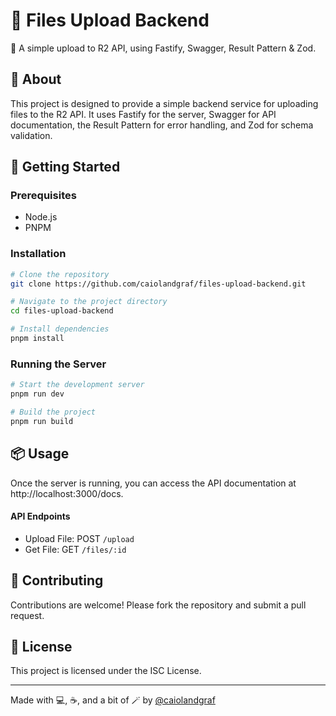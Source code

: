 # 📁 Files Upload Backend

🚀 A simple upload to R2 API, using Fastify, Swagger, Result Pattern & Zod.

## 📖 About
This project is designed to provide a simple backend service for uploading files to the R2 API. It uses Fastify for the server, Swagger for API documentation, the Result Pattern for error handling, and Zod for schema validation.

## 🚀 Getting Started
### Prerequisites
- Node.js
- PNPM

### Installation

```bash
# Clone the repository
git clone https://github.com/caiolandgraf/files-upload-backend.git

# Navigate to the project directory
cd files-upload-backend

# Install dependencies
pnpm install
```

### Running the Server

```bash
# Start the development server
pnpm run dev

# Build the project
pnpm run build
```

## 📦 Usage
Once the server is running, you can access the API documentation at http://localhost:3000/docs.

#### API Endpoints
- Upload File: POST `/upload`
- Get File: GET `/files/:id`

## 🤝 Contributing
Contributions are welcome! Please fork the repository and submit a pull request.

## 📜 License
This project is licensed under the ISC License.

---

Made with 💻, ☕, and a bit of 🪄 by [@caiolandgraf](https://github.com/caiolandgraf)

